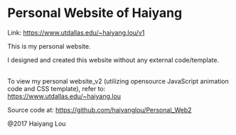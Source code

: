 # Personal Website of Haiyang

Link: https://www.utdallas.edu/~haiyang.lou/v1

This is my personal website.<br />

I designed and created this website <imp>without</imp> any external code/template.<br /><br />

To view my personal website_v2 (utilizing opensource JavaScript animation code and CSS template), refer to: <br />
https://www.utdallas.edu/~haiyang.lou <br />

Source code at: https://github.com/haiyanglou/Personal_Web2 <br />

@2017 Haiyang Lou
